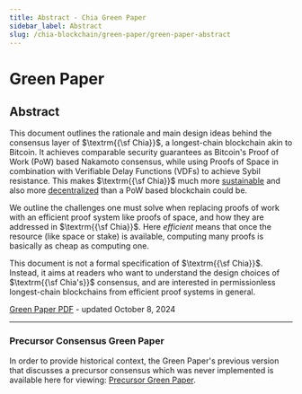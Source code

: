 ```yaml
---
title: Abstract - Chia Green Paper
sidebar_label: Abstract
slug: /chia-blockchain/green-paper/green-paper-abstract
---
```


# Green Paper

## Abstract

This document outlines the rationale and main design ideas behind the consensus layer of $\textrm{{\sf Chia}}$, a longest-chain blockchain akin to Bitcoin. It achieves comparable security guarantees as Bitcoin's Proof of Work (PoW) based Nakamoto consensus, while using Proofs of Space in combination with Verifiable Delay Functions (VDFs) to achieve Sybil resistance. This makes $\textrm{{\sf Chia}}$ much more [sustainable](https://chiapower.org/) and also more [decentralized](https://xch.farm/decentralization/) than a PoW based blockchain could be.

We outline the challenges one must solve when replacing proofs of work with an efficient proof system like proofs of space, and how they are addressed in $\textrm{{\sf Chia}}$. Here _efficient_ means that once the resource (like space or stake) is available, computing many proofs is basically as cheap as computing one.

This document is not a formal specification of $\textrm{{\sf Chia}}$. Instead, it aims at readers who want to understand the design choices of $\textrm{{\sf Chia's}}$ consensus, and are interested in permissionless longest-chain blockchains from efficient proof systems in general.

[Green Paper PDF](https://docs.chia.net/files/ChiaGreenPaper_20241008.pdf) - updated October 8, 2024

---

### Precursor Consensus Green Paper

In order to provide historical context, the Green Paper's previous version that discusses a precursor consensus which was never implemented is available here for viewing: [Precursor Green Paper](https://docs.chia.net/files/Precursor-ChiaGreenPaper.pdf).
